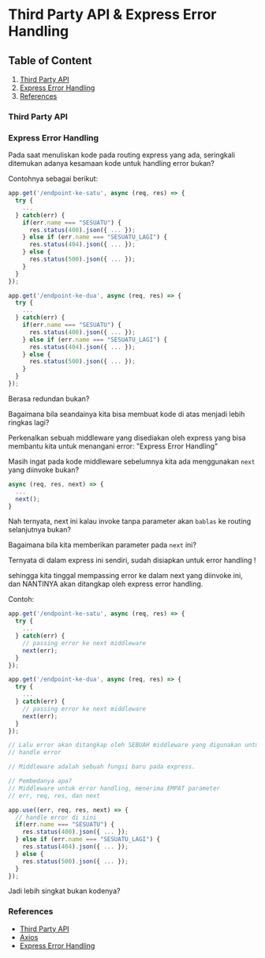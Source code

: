 # Third Party API & Express Error Handling
## Table of Content
1. [Third Party API](#third-party-api)
2. [Express Error Handling](#express-error-handling)
3. [References](#references)

### Third Party API

### Express Error Handling
Pada saat menuliskan kode pada routing express yang ada, seringkali ditemukan adanya kesamaan kode untuk handling error bukan?

Contohnya sebagai berikut:
```javascript
app.get('/endpoint-ke-satu', async (req, res) => {
  try {
    ...
  } catch(err) {
    if(err.name === "SESUATU") {
      res.status(400).json({ ... });
    } else if (err.name === "SESUATU_LAGI") {
      res.status(404).json({ ... });
    } else {
      res.status(500).json({ ... });
    }
  }
});

app.get('/endpoint-ke-dua', async (req, res) => {
  try {
    ...
  } catch(err) {
    if(err.name === "SESUATU") {
      res.status(400).json({ ... });
    } else if (err.name === "SESUATU_LAGI") {
      res.status(404).json({ ... });
    } else {
      res.status(500).json({ ... });
    }
  }
});
```

Berasa redundan bukan?

Bagaimana bila seandainya kita bisa membuat kode di atas menjadi lebih ringkas lagi?

Perkenalkan sebuah middleware yang disediakan oleh express yang bisa membantu kita untuk menangani error: "Express Error Handling"

Masih ingat pada kode middleware sebelumnya kita ada menggunakan `next` yang diinvoke bukan?

```javascript
async (req, res, next) => {
  ...
  next();
}
```

Nah ternyata, next ini kalau invoke tanpa parameter akan `bablas` ke routing selanjutnya bukan?

Bagaimana bila kita memberikan parameter pada `next` ini?

Ternyata di dalam express ini sendiri, sudah disiapkan untuk error handling !

sehingga kita tinggal mempassing error ke dalam next yang diinvoke ini, dan NANTINYA akan ditangkap oleh express error handling.

Contoh:

```javascript
app.get('/endpoint-ke-satu', async (req, res) => {
  try {
    ...
  } catch(err) {
    // passing error ke next middleware
    next(err);
  }
});

app.get('/endpoint-ke-dua', async (req, res) => {
  try {
    ...
  } catch(err) {
    // passing error ke next middleware
    next(err);
  }
});

// Lalu error akan ditangkap oleh SEBUAH middleware yang digunakan untuk 
// handle error

// Middleware adalah sebuah fungsi baru pada express.

// Pembedanya apa?
// Middleware untuk error handling, menerima EMPAT parameter
// err, req, res, dan next

app.use((err, req, res, next) => {
  // handle error di sini
  if(err.name === "SESUATU") {
    res.status(400).json({ ... });
  } else if (err.name === "SESUATU_LAGI") {
    res.status(404).json({ ... });
  } else {
    res.status(500).json({ ... });
  }
});
```

Jadi lebih singkat bukan kodenya?

### References
- [Third Party API](https://developer.mozilla.org/en-US/docs/Learn/JavaScript/Client-side_web_APIs/Third_party_APIs)
- [Axios](https://github.com/axios/axios)
- [Express Error Handling](https://expressjs.com/en/guide/error-handling.html#writing-error-handlers)